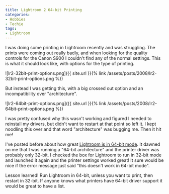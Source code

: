 ```yaml
---
title: Lightroom 2 64-bit Printing
categories:
- Hobbies
- Techie
tags:
- Lightroom
---
```


I was doing some printing in Lightroom recently and was struggling. The prints were coming out really badly, and when looking for the quality controls for the Canon S900 I couldn't find any of the normal settings. This is what it should look like, with options for the type of printing.

![lr2-32bit-print-options.png]({{ site.url }}{% link /assets/posts/2008/lr2-32bit-print-options.png %})

But instead I was getting this, with a big crossed out option and an incompatibility over "architecture".

![lr2-64bit-print-options.png]({{ site.url }}{% link /assets/posts/2008/lr2-64bit-print-options.png %})

I was pretty confused why this wasn't working and figured I needed to reinstall my drivers, but didn't want to restart at that point so left it. I kept noodling this over and that word "architecture" was bugging me. Then it hit me!

I've posted before about how great [Lightroom is in 64-bit mode](/thingelstad/lightroom-2-in-64-bit-glory). It dawned on me that I was running a "64-bit architecture" and the printer driver was probably only 32-bit. I checked the box for Lightroom to run in 32-bit mode and launched it again and the printer settings worked great! It sure would be nice if the error message just said "this doesn't work in 64-bit mode".

Lesson learned! Run Lightroom in 64-bit, unless you want to print, then restart in 32-bit. If anyone knows what printers have 64-bit driver support it would be great to have a list.
